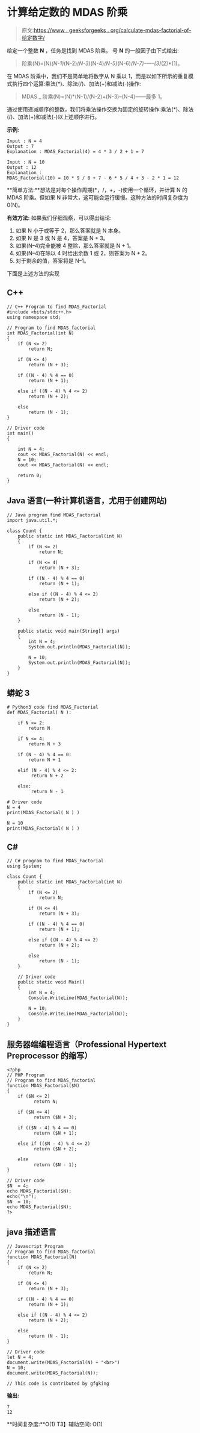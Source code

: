 # 计算给定数的 MDAS 阶乘

> 原文:[https://www . geeksforgeeks . org/calculate-mdas-factorial-of-给定数字/](https://www.geeksforgeeks.org/calculate-mdas-factorial-of-given-number/)

给定一个整数 **N** ，任务是找到 MDAS 阶乘。
号 **N** 的一般因子由下式给出:

> 阶乘(N)=(N)*(N-1)*(N-2)*(N-3)*(N-4)*(N-5)*(N-6)*(N-7)-––-(3)*(2)*(1)。

在 MDAS 阶乘中，我们不是简单地将数字从 N 乘以 1，而是以如下所示的重复模式执行四个运算:乘法(*)、除法(/)、加法(+)和减法(-)操作:

> MDAS _ 阶乘(N)=(N)*(N-1)/(N-2)+(N-3)–(N-4)––––最多 1。

通过使用递减顺序的整数，我们将乘法操作交换为固定的旋转操作:乘法(*)、除法(/)、加法(+)和减法(-)以上述顺序进行。

**示例:**

```
Input : N = 4
Output : 7
Explanation : MDAS_Factorial(4) = 4 * 3 / 2 + 1 = 7

Input : N = 10
Output : 12
Explanation : 
MDAS_Factorial(10) = 10 * 9 / 8 + 7 - 6 * 5 / 4 + 3 - 2 * 1 = 12 
```

**简单方法:**想法是对每个操作周期(*，/，+，-)使用一个循环，并计算 N 的 MDAS 阶乘。但如果 N 非常大，这可能会运行缓慢。这种方法的时间复杂度为 0(N)。

**有效方法:**
如果我们仔细观察，可以得出结论:

1.  如果 N 小于或等于 2，那么答案就是 N 本身。
2.  如果 N 是 3 或 N 是 4，答案是 N + 3。
3.  如果(N–4)完全能被 4 整除，那么答案就是 N + 1。
4.  如果(N–4)在除以 4 时给出余数 1 或 2，则答案为 N + 2。
5.  对于剩余的值，答案将是 N–1。

下面是上述方法的实现

## C++

```
// C++ Program to find MDAS_Factorial
#include <bits/stdc++.h>
using namespace std;

// Program to find MDAS_factorial
int MDAS_Factorial(int N)
{
    if (N <= 2)
        return N;

    if (N <= 4)
        return (N + 3);

    if ((N - 4) % 4 == 0)
        return (N + 1);

    else if ((N - 4) % 4 <= 2)
        return (N + 2);

    else
        return (N - 1);
}

// Driver code
int main()
{

    int N = 4;
    cout << MDAS_Factorial(N) << endl;
    N = 10;
    cout << MDAS_Factorial(N) << endl;

    return 0;
}
```

## Java 语言(一种计算机语言，尤用于创建网站)

```
// Java program find MDAS_Factorial
import java.util.*;

class Count {
    public static int MDAS_Factorial(int N)
    {
        if (N <= 2)
            return N;

        if (N <= 4)
            return (N + 3);

        if ((N - 4) % 4 == 0)
            return (N + 1);

        else if ((N - 4) % 4 <= 2)
            return (N + 2);

        else
            return (N - 1);
    }

    public static void main(String[] args)
    {
        int N = 4;
        System.out.println(MDAS_Factorial(N));

        N = 10;
        System.out.println(MDAS_Factorial(N));
    }
}
```

## 蟒蛇 3

```
# Python3 code find MDAS_Factorial
def MDAS_Factorial( N ):

    if N <= 2:
        return N

    if N <= 4:
        return N + 3

    if (N - 4) % 4 == 0:
        return N + 1

    elif (N - 4) % 4 <= 2:
         return N + 2

    else:
         return N - 1

# Driver code
N = 4 
print(MDAS_Factorial( N ) )

N = 10
print(MDAS_Factorial( N ) )
```

## C#

```
// C# program to find MDAS_Factorial
using System;

class Count {
    public static int MDAS_Factorial(int N)
    {
        if (N <= 2)
            return N;

        if (N <= 4)
            return (N + 3);

        if ((N - 4) % 4 == 0)
            return (N + 1);

        else if ((N - 4) % 4 <= 2)
            return (N + 2);

        else
            return (N - 1);
    }

    // Driver code
    public static void Main()
    {
        int N = 4;
        Console.WriteLine(MDAS_Factorial(N));

        N = 10;
        Console.WriteLine(MDAS_Factorial(N));
    }
}
```

## 服务器端编程语言（Professional Hypertext Preprocessor 的缩写）

```
<?php
// PHP Program
// Program to find MDAS_factorial
function MDAS_Factorial($N)
{
    if ($N <= 2)
          return N;

    if ($N <= 4)
          return ($N + 3);

    if (($N - 4) % 4 == 0)
          return ($N + 1);

    else if (($N - 4) % 4 <= 2)
          return ($N + 2);

    else
          return ($N - 1);
}

// Driver code
$N  = 4;
echo MDAS_Factorial($N);
echo("\n");
$N  = 10;
echo MDAS_Factorial($N);
?>
```

## java 描述语言

```
// Javascript Program
// Program to find MDAS_factorial
function MDAS_Factorial(N)
{
    if (N <= 2)
        return N;

    if (N <= 4)
        return (N + 3);

    if ((N - 4) % 4 == 0)
        return (N + 1);

    else if ((N - 4) % 4 <= 2)
        return (N + 2);

    else
        return (N - 1);
}

// Driver code
let N = 4;
document.write(MDAS_Factorial(N) + "<br>")
N = 10;
document.write(MDAS_Factorial(N));

// This code is contributed by gfgking
```

**输出:**

```
7
12
```

**时间复杂度:**O(1)
T3】辅助空间: O(1)